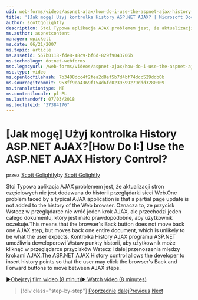 ```yaml
---
uid: web-forms/videos/aspnet-ajax/how-do-i-use-the-aspnet-ajax-history-control
title: '[Jak mogę] Użyj kontrolka History ASP.NET AJAX? | Microsoft Docs'
author: scottgolightly
description: Stoi Typowa aplikacja AJAX problemem jest, że aktualizacji stron częściowych nie jest dodawana do historii przeglądarki sieci Web. Oznacza to, że w przeglądarce B....
ms.author: aspnetcontent
manager: wpickett
ms.date: 06/21/2007
ms.topic: article
ms.assetid: 557b0118-fde8-48c9-bf6d-829f9043706b
ms.technology: dotnet-webforms
msc.legacyurl: /web-forms/videos/aspnet-ajax/how-do-i-use-the-aspnet-ajax-history-control
msc.type: video
ms.openlocfilehash: 7b3408dcc4f2fea2d8ef5b7d4bf74dcc529ddb0b
ms.sourcegitcommit: 953ff9ea4369f154d6fd0239599279ddd3280009
ms.translationtype: MT
ms.contentlocale: pl-PL
ms.lasthandoff: 07/03/2018
ms.locfileid: "37384176"
---
```

<a name="how-do-i-use-the-aspnet-ajax-history-control"></a><span data-ttu-id="8461c-105">[Jak mogę] Użyj kontrolka History ASP.NET AJAX?</span><span class="sxs-lookup"><span data-stu-id="8461c-105">[How Do I:] Use the ASP.NET AJAX History Control?</span></span>
====================
<span data-ttu-id="8461c-106">przez [Scott Golightly](https://github.com/scottgolightly)</span><span class="sxs-lookup"><span data-stu-id="8461c-106">by [Scott Golightly](https://github.com/scottgolightly)</span></span>

<span data-ttu-id="8461c-107">Stoi Typowa aplikacja AJAX problemem jest, że aktualizacji stron częściowych nie jest dodawana do historii przeglądarki sieci Web.</span><span class="sxs-lookup"><span data-stu-id="8461c-107">One problem faced by a typical AJAX application is that a partial page update is not added to the history of the Web browser.</span></span> <span data-ttu-id="8461c-108">Oznacza to, że przycisk Wstecz w przeglądarce nie wróć jeden krok AJAX, ale przechodzi jeden całego dokumentu, który jest mało prawdopodobne, aby użytkownik oczekuje.</span><span class="sxs-lookup"><span data-stu-id="8461c-108">This means that the browser's Back button does not move back one AJAX step, but moves back one entire document, which is unlikely to be what the user expects.</span></span> <span data-ttu-id="8461c-109">Kontrolka History AJAX programu ASP.NET umożliwia deweloperowi Wstaw punkty historii, aby użytkownik może kliknąć w przeglądarce przycisków Wstecz i dalej przenoszenia między krokami AJAX.</span><span class="sxs-lookup"><span data-stu-id="8461c-109">The ASP.NET AJAX History control allows the developer to insert history points so that the user may click the browser's Back and Forward buttons to move between AJAX steps.</span></span>

[<span data-ttu-id="8461c-110">&#9654;Obejrzyj film wideo (8 minut)</span><span class="sxs-lookup"><span data-stu-id="8461c-110">&#9654; Watch video (8 minutes)</span></span>](https://channel9.msdn.com/Blogs/ASP-NET-Site-Videos/how-do-i-use-the-aspnet-ajax-history-control)

> [!div class="step-by-step"]
> <span data-ttu-id="8461c-111">[Poprzednie](how-do-i-use-the-aspnet-ajax-updateprogress-control.md)
> [dalej](how-do-i-implement-the-ajax-after-processing-pattern.md)</span><span class="sxs-lookup"><span data-stu-id="8461c-111">[Previous](how-do-i-use-the-aspnet-ajax-updateprogress-control.md)
[Next](how-do-i-implement-the-ajax-after-processing-pattern.md)</span></span>

